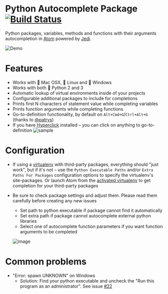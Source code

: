 # Python Autocomplete Package [![Build Status](https://travis-ci.org/sadovnychyi/autocomplete-python.svg?branch=master)](https://travis-ci.org/sadovnychyi/autocomplete-python)

Python packages, variables, methods and functions with their arguments autocompletion in [Atom](http://atom.io) powered by [Jedi](https://github.com/davidhalter/jedi).

![Demo](https://cloud.githubusercontent.com/assets/193864/7394244/e6906980-eec4-11e4-9ee2-8749d16ff468.gif)

# Features

* Works with :apple: Mac OSX, :penguin: Linux and :checkered_flag: Windows
* Works with both :snake: Python 2 and 3
* Automatic lookup of virtual environments inside of your projects
* Configurable additional packages to include for completions
* Prints first N characters of statement value while completing variables
* Prints function arguments while completing functions
* Go-to-definition functionality, by default on `Alt+Cmd+G`/`Ctrl+Alt+G` (thanks to [@patrys](https://github.com/patrys))
* If you have [Hyperclick](https://atom.io/packages/hyperclick) installed – you can click on anything to go-to-definition
![sample](https://cloud.githubusercontent.com/assets/193864/10814177/17fb8bce-7e5f-11e5-8285-6b0100b3a0f8.gif)

# Configuration

* If using a [virtualenv](https://virtualenv.pypa.io/en/latest/) with third-party packages, everything should "just work", but if it's not – use the `Python Executable Paths` and/or `Extra Paths For Packages` configuration options to specify the virtualenv's site-packages. Or launch Atom from the [activated virtualenv](https://virtualenv.pypa.io/en/latest/userguide.html#activate-script) to get completion for your third-party packages
* Be sure to check package settings and adjust them. Please read them carefully before creating any new issues
  * Set path to python executable if package cannot find it automatically
  * Set extra path if package cannot autocomplete external python libraries
  * Select one of autocomplete function parameters if you want function arguments to be completed

  ![image](https://cloud.githubusercontent.com/assets/193864/11631369/aafb34b4-9d3c-11e5-9a06-e8712a21474e.png)


# Common problems

* "Error: spawn UNKNOWN" on Windows
  * Solution: Find your python executable and uncheck the "Run this program as an administrator". See issue [#22](https://github.com/sadovnychyi/autocomplete-python/issues/22)
